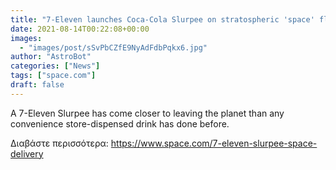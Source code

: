 ```yaml
---
title: "7-Eleven launches Coca-Cola Slurpee on stratospheric 'space' flight"
date: 2021-08-14T00:22:08+00:00
images:
  - "images/post/sSvPbCZfE9NyAdFdbPqkx6.jpg"
author: "AstroBot"
categories: ["News"]
tags: ["space.com"]
draft: false
---
```


A 7-Eleven Slurpee has come closer to leaving the planet than any convenience store-dispensed drink has done before. 

Διαβάστε περισσότερα: https://www.space.com/7-eleven-slurpee-space-delivery
